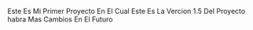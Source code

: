 Este Es Mi Primer Proyecto En El Cual Este Es La Vercion 1.5 Del Proyecto habra Mas Cambios En El Futuro